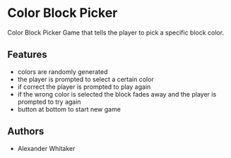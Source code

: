 # Color Block Picker
Color Block Picker Game that tells the player to pick a specific block color.

## Features
- colors are randomly generated
- the player is prompted to select a certain color
- if correct the player is prompted to play again
- if the wrong color is selected the block fades away and the player is prompted to try again
- button at bottom to start new game

## Authors
- Alexander Whitaker
